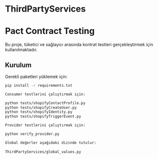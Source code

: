 # ThirdPartyServices
# Pact Contract Testing

Bu proje, tüketici ve sağlayıcı arasında kontrat testleri gerçekleştirmek için kullanılmaktadır.

## Kurulum

Gerekli paketleri yüklemek için:

```bash
pip install -r requirements.txt

Consumer testlerini çalıştırmak için:

python tests/shopifyContactProfile.py
python tests/shopifyCreateUser.py
python tests/shopifyIdentity.py
python tests/shopifyTriggerEvent.py

Provider testlerini çalıştırmak için:

python verify_provider.py

Global değerler aşağıdaki dizinde tutulur:
 
ThirdPartyServices/global_values.py
